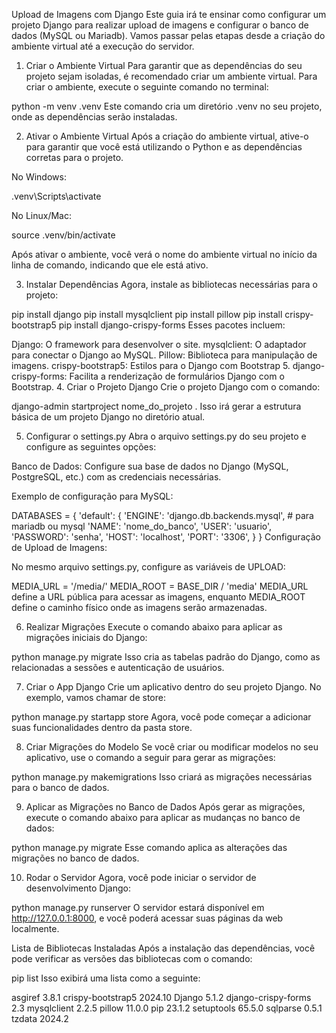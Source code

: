 Upload de Imagens com Django
Este guia irá te ensinar como configurar um projeto Django para realizar upload de imagens e configurar o banco de dados (MySQL ou Mariadb). Vamos passar pelas etapas desde a criação do ambiente virtual até a execução do servidor.

1. Criar o Ambiente Virtual
Para garantir que as dependências do seu projeto sejam isoladas, é recomendado criar um ambiente virtual. Para criar o ambiente, execute o seguinte comando no terminal:


python -m venv .venv
Este comando cria um diretório .venv no seu projeto, onde as dependências serão instaladas.

2. Ativar o Ambiente Virtual
Após a criação do ambiente virtual, ative-o para garantir que você está utilizando o Python e as dependências corretas para o projeto.

No Windows:


.venv\Scripts\activate

No Linux/Mac:


source .venv/bin/activate

Após ativar o ambiente, você verá o nome do ambiente virtual no início da linha de comando, indicando que ele está ativo.

3. Instalar Dependências
Agora, instale as bibliotecas necessárias para o projeto:


pip install django
pip install mysqlclient
pip install pillow
pip install crispy-bootstrap5
pip install django-crispy-forms
Esses pacotes incluem:

Django: O framework para desenvolver o site.
mysqlclient: O adaptador para conectar o Django ao MySQL.
Pillow: Biblioteca para manipulação de imagens.
crispy-bootstrap5: Estilos para o Django com Bootstrap 5.
django-crispy-forms: Facilita a renderização de formulários Django com o Bootstrap.
4. Criar o Projeto Django
Crie o projeto Django com o comando:


django-admin startproject nome_do_projeto .
Isso irá gerar a estrutura básica de um projeto Django no diretório atual.

5. Configurar o settings.py
Abra o arquivo settings.py do seu projeto e configure as seguintes opções:

Banco de Dados: Configure sua base de dados no Django (MySQL, PostgreSQL, etc.) com as credenciais necessárias.

Exemplo de configuração para MySQL:


DATABASES = {
    'default': {
        'ENGINE': 'django.db.backends.mysql', # para mariadb ou mysql
        'NAME': 'nome_do_banco',
        'USER': 'usuario',
        'PASSWORD': 'senha',
        'HOST': 'localhost',
        'PORT': '3306',
    }
}
Configuração de Upload de Imagens:

No mesmo arquivo settings.py, configure as variáveis de UPLOAD:


MEDIA_URL = '/media/'
MEDIA_ROOT = BASE_DIR / 'media'
MEDIA_URL define a URL pública para acessar as imagens, enquanto MEDIA_ROOT define o caminho físico onde as imagens serão armazenadas.

6. Realizar Migrações
Execute o comando abaixo para aplicar as migrações iniciais do Django:


python manage.py migrate
Isso cria as tabelas padrão do Django, como as relacionadas a sessões e autenticação de usuários.

7. Criar o App Django
Crie um aplicativo dentro do seu projeto Django. No exemplo, vamos chamar de store:


python manage.py startapp store
Agora, você pode começar a adicionar suas funcionalidades dentro da pasta store.

8. Criar Migrações do Modelo
Se você criar ou modificar modelos no seu aplicativo, use o comando a seguir para gerar as migrações:


python manage.py makemigrations
Isso criará as migrações necessárias para o banco de dados.

9. Aplicar as Migrações no Banco de Dados
Após gerar as migrações, execute o comando abaixo para aplicar as mudanças no banco de dados:


python manage.py migrate
Esse comando aplica as alterações das migrações no banco de dados.

10. Rodar o Servidor
Agora, você pode iniciar o servidor de desenvolvimento Django:


python manage.py runserver
O servidor estará disponível em http://127.0.0.1:8000, e você poderá acessar suas páginas da web localmente.

Lista de Bibliotecas Instaladas
Após a instalação das dependências, você pode verificar as versões das bibliotecas com o comando:


pip list
Isso exibirá uma lista como a seguinte:


asgiref             3.8.1
crispy-bootstrap5   2024.10
Django              5.1.2
django-crispy-forms 2.3
mysqlclient         2.2.5
pillow              11.0.0
pip                 23.1.2
setuptools          65.5.0
sqlparse            0.5.1
tzdata              2024.2
